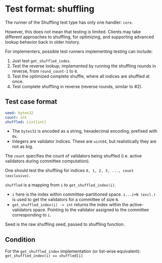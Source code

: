 # Test format: shuffling

The runner of the Shuffling test type has only one handler: `core`.

However, this does not mean that testing is limited.
Clients may take different approaches to shuffling, for optimizing,
 and supporting advanced lookup behavior back in older history.

For implementers, possible test runners implementing testing can include:
1) Just test `get_shuffled_index`.
2) Test the reverse lookup; implemented by running the shuffling rounds in reverse, from `round_count-1` to `0`.
3) Test the optimized complete shuffle, where all indices are shuffled at once.
4) Test complete shuffling in reverse (reverse rounds, similar to #2).

## Test case format

```yaml
seed: bytes32
count: int
shuffled: List[int]
```

- The `bytes32` is encoded as a string, hexadecimal encoding, prefixed with `0x`.
- Integers are validator indices. These are `uint64`, but realistically they are not as big.

The `count` specifies the count of validators being shuffled (i.e. active validators during committee computation).

One should test the shuffling for indices `0, 1, 2, 3, ..., count (exclusive)`.

`shuffled` is a mapping from `i` to `get_shuffled_index(i)`.
- `i` here is the index within committee-partitioned space. `i...i+N (excl.)` is used to get the validators for a committee of size `N`.
- `get_shuffled_index(i) -> int` returns the index within the active-validators space. Pointing to the validator assigned to the committee corresponding to `i`.

Seed is the raw shuffling seed, passed to shuffling function. 

## Condition

For the `get_shuffled_index` implementation (or list-wise equivalent): `get_shuffled_index(i) == shuffled[i]`
